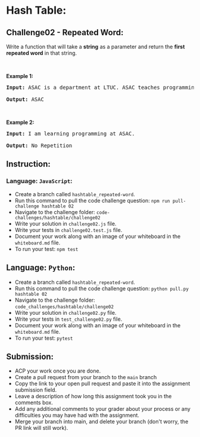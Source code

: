 # Hash Table:

## Challenge02 - Repeated Word:

Write a function that will take a <strong>string</strong> as a parameter and return the <strong>first repeated word</strong> in that string.

<p>&nbsp;</p>
<p><strong>Example 1:</strong></p>

<pre><strong>Input:</strong> ASAC is a department at LTUC. ASAC teaches programming in LTUC.
  
<strong>Output:</strong> ASAC
</pre>

<p>&nbsp;</p>
<p><strong>Example 2:</strong></p>

<pre><strong>Input:</strong> I am learning programming at ASAC.
  
<strong>Output:</strong> No Repetition
</pre>


## Instruction:

### Language: `JavaScript`:

* Create a branch called `hashtable_repeated-word`.
* Run this command to pull the code challenge question: `npm run pull-challenge hashtable 02`
* Navigate to the challenge folder: `code-challenges/hashtable/challenge02`
* Write your solution in `challenge02.js` file.
* Write your tests in `challenge02.test.js` file.
* Document your work along with an image of your whiteboard in the `whiteboard.md` file.
* To run your test: `npm test`


## Language: `Python`:

* Create a branch called `hashtable_repeated-word`.
* Run this command to pull the code challenge question: `python pull.py hashtable 02`
* Navigate to the challenge folder: `code_challenges/hashtable/challenge02`
* Write your solution in `challenge02.py` file.
* Write your tests in `test_challenge02.py` file.
* Document your work along with an image of your whiteboard in the `whiteboard.md` file.
* To run your test: `pytest`


## Submission:
* ACP your work once you are done.
* Create a pull request from your branch to the `main` branch
* Copy the link to your open pull request and paste it into the assignment submission field.
* Leave a description of how long this assignment took you in the comments box.
* Add any additional comments to your grader about your process or any difficulties you may have had with the assignment.
* Merge your branch into main, and delete your branch (don't worry, the PR link will still work).
